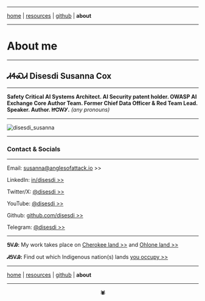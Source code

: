 -------

[home](https://disesdi.github.io/) \| <a href="https://anglesofattack.io/resources.html" target="_blank" rel="noopener noreferrer">resources</a> \| <a href="https://github.com/disesdi/" target="_blank" rel="noopener noreferrer">github</a> \| **about**

-------

# About me

-------

## ᏗᏎᏍᏗ Disesdi Susanna Cox

-------

**Safety Critical AI Systems Architect. AI Security patent holder. OWASP AI Exchange Core Author Team. Former Chief Data Officer & Red Team Lead. Speaker. Author. ᏥᏣᎳᎩ.** *(any pronouns)*

-------

![disesdi_susanna](disesdi_susanna.png)

-------

### Contact & Socials

-------

Email: <a href="mailto:susanna@anglesofattack.io" target="_blank" rel="noopener noreferrer">susanna@anglesofattack.io >></a>


LinkedIn: <a href="https://www.linkedin.com/in/disesdi/" target="_blank" rel="noopener noreferrer">in/disesdi >></a>


Twitter/X: <a href="https://twitter.com/disesdi/" target="_blank" rel="noopener noreferrer">@disesdi >></a>


YouTube: <a href="https://www.youtube.com/@disesdi" target="_blank" rel="noopener noreferrer">@disesdi >> </a>


Github: <a href="https://github.com/disesdi" target="_blank" rel="noopener noreferrer">github.com/disesdi >> </a>


Telegram: <a href="https://t.me/disesdi" target="_blank" rel="noopener noreferrer">@disesdi >></a>


-------

**ᎦᏙᎯ:** My work takes place on <a href="https://ebci.com/" target="_blank" rel="noopener noreferrer">Cherokee land >></a> and <a href="https://indigenousengineering.github.io/about/land.html">Ohlone land >></a>

**ᏗᎦᏙᎯ:** Find out which Indigenous nation(s) lands <a href="https://native-land.ca/" target="_blank" rel="noopener noreferrer">you occupy >> </a>

-------

[home](https://disesdi.github.io/) \| <a href="https://anglesofattack.io/resources.html" target="_blank" rel="noopener noreferrer">resources</a> \| <a href="https://github.com/disesdi/" target="_blank" rel="noopener noreferrer">github</a> \| **about**

-------

<div align="center">🕷</div>
